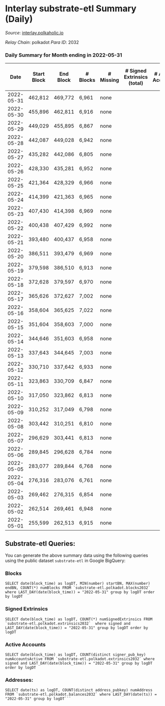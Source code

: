 # Interlay substrate-etl Summary (Daily)

_Source_: [interlay.polkaholic.io](https://interlay.polkaholic.io)

*Relay Chain*: polkadot
*Para ID*: 2032



### Daily Summary for Month ending in 2022-05-31


| Date | Start Block | End Block | # Blocks | # Missing | # Signed Extrinsics (total) | # Active Accounts | # Addresses with Balances | # Events | # Transfers | # XCM Transfers In | # XCM Transfers Out |
| ---- | ----------- | --------- | -------- | --------- | --------------------------- | ----------------- | ------------------------- | -------- | ----------- | ------------------ | ------------------- |
| 2022-05-31 | 462,812 | 469,772 | 6,961 | none  |  |  | 42 | 27,847 |   |   |   |
| 2022-05-30 | 455,896 | 462,811 | 6,916 | none  |  |  | 42 | 27,668 |   |   |   |
| 2022-05-29 | 449,029 | 455,895 | 6,867 | none  |  |  | 42 | 27,475 |   |   |   |
| 2022-05-28 | 442,087 | 449,028 | 6,942 | none  |  |  | 42 | 27,772 |   |   |   |
| 2022-05-27 | 435,282 | 442,086 | 6,805 | none  |  |  | 42 | 27,224 |   |   |   |
| 2022-05-26 | 428,330 | 435,281 | 6,952 | none  |  |  | 42 | 27,812 |   |   |   |
| 2022-05-25 | 421,364 | 428,329 | 6,966 | none  |  |  | 42 | 27,867 |   |   |   |
| 2022-05-24 | 414,399 | 421,363 | 6,965 | none  |  |  | 42 | 27,864 |   |   |   |
| 2022-05-23 | 407,430 | 414,398 | 6,969 | none  |  |  | 42 | 27,880 |   |   |   |
| 2022-05-22 | 400,438 | 407,429 | 6,992 | none  |  |  | 42 | 27,975 |   |   |   |
| 2022-05-21 | 393,480 | 400,437 | 6,958 | none  |  |  | 42 | 27,836 |   |   |   |
| 2022-05-20 | 386,511 | 393,479 | 6,969 | none  |  |  | 42 | 27,880 |   |   |   |
| 2022-05-19 | 379,598 | 386,510 | 6,913 | none  |  |  | 42 | 27,656 |   |   |   |
| 2022-05-18 | 372,628 | 379,597 | 6,970 | none  |  |  | 42 | 27,883 |   |   |   |
| 2022-05-17 | 365,626 | 372,627 | 7,002 | none  |  |  | 42 | 28,012 |   |   |   |
| 2022-05-16 | 358,604 | 365,625 | 7,022 | none  |  |  | 42 | 28,092 |   |   |   |
| 2022-05-15 | 351,604 | 358,603 | 7,000 | none  |  |  | 42 | 28,007 |   |   |   |
| 2022-05-14 | 344,646 | 351,603 | 6,958 | none  |  |  | 42 | 27,836 |   |   |   |
| 2022-05-13 | 337,643 | 344,645 | 7,003 | none  |  |  | 42 | 28,016 |   |   |   |
| 2022-05-12 | 330,710 | 337,642 | 6,933 | none  |  |  | 42 | 27,736 |   |   |   |
| 2022-05-11 | 323,863 | 330,709 | 6,847 | none  |  |  | 42 | 27,392 |   |   |   |
| 2022-05-10 | 317,050 | 323,862 | 6,813 | none  |  |  | 42 | 27,255 |   |   |   |
| 2022-05-09 | 310,252 | 317,049 | 6,798 | none  |  |  | 42 | 27,199 |   |   |   |
| 2022-05-08 | 303,442 | 310,251 | 6,810 | none  |  |  | 42 | 27,244 |   |   |   |
| 2022-05-07 | 296,629 | 303,441 | 6,813 | none  |  |  | 42 | 27,259 |   |   |   |
| 2022-05-06 | 289,845 | 296,628 | 6,784 | none  |  |  | 42 | 27,139 |   |   |   |
| 2022-05-05 | 283,077 | 289,844 | 6,768 | none  |  |  | 42 | 27,076 |   |   |   |
| 2022-05-04 | 276,316 | 283,076 | 6,761 | none  |  |  | 42 | 27,048 |   |   |   |
| 2022-05-03 | 269,462 | 276,315 | 6,854 | none  |  |  | 42 | 27,420 |   |   |   |
| 2022-05-02 | 262,514 | 269,461 | 6,948 | none  |  |  | 42 | 27,796 |   |   |   |
| 2022-05-01 | 255,599 | 262,513 | 6,915 | none  |  |  | 42 | 27,664 |   |   |   |

## Substrate-etl Queries:
You can generate the above summary data using the following queries using the public dataset `substrate-etl` in Google BigQuery:


### Blocks
```
SELECT date(block_time) as logDT, MIN(number) startBN, MAX(number) endBN, COUNT(*) numBlocks FROM `substrate-etl.polkadot.blocks2032`  where LAST_DAY(date(block_time)) = "2022-05-31" group by logDT order by logDT
```


### Signed Extrinsics
```
SELECT date(block_time) as logDT, COUNT(*) numSignedExtrinsics FROM `substrate-etl.polkadot.extrinsics2032`  where signed and LAST_DAY(date(block_time)) = "2022-05-31" group by logDT order by logDT
```


### Active Accounts
```
SELECT date(block_time) as logDT, COUNT(distinct signer_pub_key) numAccountsActive FROM `substrate-etl.polkadot.extrinsics2032` where signed and LAST_DAY(date(block_time)) = "2022-05-31" group by logDT order by logDT
```


### Addresses:
```
SELECT date(ts) as logDT, COUNT(distinct address_pubkey) numAddress FROM `substrate-etl.polkadot.balances2032` where LAST_DAY(date(ts)) = "2022-05-31" group by logDT```

